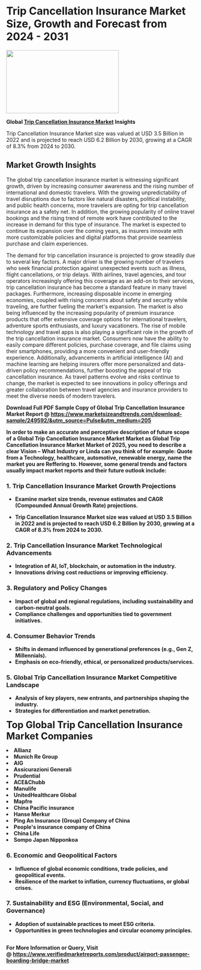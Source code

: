 <H1>Trip Cancellation Insurance Market Size, Growth and Forecast from 2024 - 2031</H1><img class="aligncenter size-medium wp-image-584254" src="https://thirdeyenews.in/wp-content/uploads/2024/09/Global-Market-Research-300x168.jpeg" alt="" width="300" height="168" /><p><strong>Global&nbsp;<a href="https://www.marketsizeandtrends.com/download-sample/249592/&amp;utm_source=Pulse&amp;utm_medium=205">Trip Cancellation Insurance Market</a> Insights</strong></p><p>Trip Cancellation Insurance Market size was valued at USD 3.5 Billion in 2022 and is projected to reach USD 6.2 Billion by 2030, growing at a CAGR of 8.3% from 2024 to 2030.</p><p><h2>Market Growth Insights</h2> <p>The global trip cancellation insurance market is witnessing significant growth, driven by increasing consumer awareness and the rising number of international and domestic travelers. With the growing unpredictability of travel disruptions due to factors like natural disasters, political instability, and public health concerns, more travelers are opting for trip cancellation insurance as a safety net. In addition, the growing popularity of online travel bookings and the rising trend of remote work have contributed to the increase in demand for this type of insurance. The market is expected to continue its expansion over the coming years, as insurers innovate with more customizable policies and digital platforms that provide seamless purchase and claim experiences.</p> <p><strong></strong></p> <p>The demand for trip cancellation insurance is projected to grow steadily due to several key factors. A major driver is the growing number of travelers who seek financial protection against unexpected events such as illness, flight cancellations, or trip delays. With airlines, travel agencies, and tour operators increasingly offering this coverage as an add-on to their services, trip cancellation insurance has become a standard feature in many travel packages. Furthermore, increasing disposable income in emerging economies, coupled with rising concerns about safety and security while traveling, are further fueling the market's expansion. The market is also being influenced by the increasing popularity of premium insurance products that offer extensive coverage options for international travelers, adventure sports enthusiasts, and luxury vacationers. The rise of mobile technology and travel apps is also playing a significant role in the growth of the trip cancellation insurance market. Consumers now have the ability to easily compare different policies, purchase coverage, and file claims using their smartphones, providing a more convenient and user-friendly experience. Additionally, advancements in artificial intelligence (AI) and machine learning are helping insurers offer more personalized and data-driven policy recommendations, further boosting the appeal of trip cancellation insurance. As travel patterns evolve and risks continue to change, the market is expected to see innovations in policy offerings and greater collaboration between travel agencies and insurance providers to meet the diverse needs of modern travelers.</p> <p><strong></p><p><span class=""><strong>Download Full PDF Sample Copy of Global Trip Cancellation Insurance Market Report</strong> @ <a href="https://www.marketsizeandtrends.com/download-sample/249592/&amp;utm_source=Pulse&amp;utm_medium=205" target="_blank">https://www.marketsizeandtrends.com/download-sample/249592/&amp;utm_source=Pulse&amp;utm_medium=205</a></span></p><p>In order to make an accurate and perceptive description of future scope of a Global&nbsp;Trip Cancellation Insurance Market Market as Global&nbsp;Trip Cancellation Insurance Market Market of 2025, you need to describe a clear Vision &ndash; What Industry or Linda can you think of for example: Quote from a Technology, healthcare, automotive, renewable energy, name the market you are Reffering to. However, some general trends and factors usually impact market reports and their future outlook include:</p><h3>1.&nbsp;<strong>Trip Cancellation Insurance Market Growth Projections</strong></h3><ul><li>Examine market size trends, revenue estimates and CAGR (Compounded Annual Growth Rate) projections.</li><li><p>Trip Cancellation Insurance Market size was valued at USD 3.5 Billion in 2022 and is projected to reach USD 6.2 Billion by 2030, growing at a CAGR of 8.3% from 2024 to 2030.</p></li></ul><h3>2.&nbsp;<strong>Trip Cancellation Insurance Market Technological Advancements</strong></h3><ul><li>Integration of AI, IoT, blockchain, or automation in the industry.</li><li>Innovations driving cost reductions or improving efficiency.</li></ul><h3>3.&nbsp;<strong>Regulatory and Policy Changes</strong></h3><ul><li>Impact of global and regional regulations, including sustainability and carbon-neutral goals.</li><li>Compliance challenges and opportunities tied to government initiatives.</li></ul><h3>4.&nbsp;<strong>Consumer Behavior Trends</strong></h3><ul><li>Shifts in demand influenced by generational preferences (e.g., Gen Z, Millennials).</li><li>Emphasis on eco-friendly, ethical, or personalized products/services.</li></ul><h3>5.&nbsp;<strong>Global Trip Cancellation Insurance Market Competitive Landscape</strong></h3><ul><li>Analysis of key players, new entrants, and partnerships shaping the industry.</li><li>Strategies for differentiation and market penetration.</li></ul><p data-pm-slice="1 1 []"><span style="color: inherit; font-family: inherit; font-size: 25px;">Top Global Trip Cancellation Insurance Market Companies</span></p><div class="" data-test-id=""><p><li>Allianz</li><li> Munich Re Group</li><li> AIG</li><li> Assicurazioni Generali</li><li> Prudential</li><li> ACE&Chubb</li><li> Manulife</li><li> UnitedHealthcare Global</li><li> Mapfre</li><li> China Pacific insurance</li><li> Hanse Merkur</li><li> Ping An Insurance (Group) Company of China</li><li> People's insurance company of China</li><li> China Life</li><li> Sompo Japan Nipponkoa</li></p></div><h3>6.&nbsp;<strong>Economic and Geopolitical Factors</strong></h3><ul><li>Influence of global economic conditions, trade policies, and geopolitical events.</li><li>Resilience of the market to inflation, currency fluctuations, or global crises.</li></ul><h3>7.&nbsp;<strong>Sustainability and ESG (Environmental, Social, and Governance)</strong></h3><ul><li>Adoption of sustainable practices to meet ESG criteria.</li><li>Opportunities in green technologies and circular economy principles.</li></ul><h2><strong style="font-size: 14px;">For More Information or Query, Visit @&nbsp;</strong><a style="background-color: #ffffff; font-size: 14px;" href="https://www.marketsizeandtrends.com/report/trip-cancellation-insurance-market/" target="_blank">https://www.verifiedmarketreports.com/product/airport-passenger-boarding-bridge-market</a></h2>
